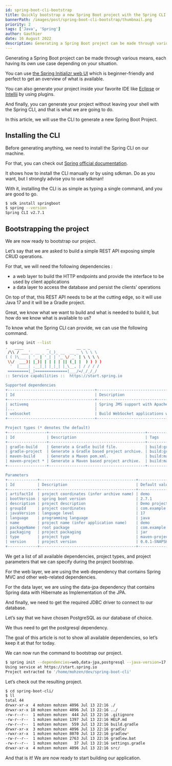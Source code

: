 ```yaml
---
id: spring-boot-cli-bootstrap
title: Quickly bootstrap a new Spring Boot project with the Spring CLI
bannerPath: /images/post/spring-boot-cli-bootstrap/thumbnail.png
priority: 2
tags: ['Java', 'Spring']
author: Gauthier
date: 16 August 2022
description: Generating a Spring Boot project can be made through various means, each having its own use case depending on your situation. In this article, we will use the CLI to generate a new Spring Boot Project.
---
```


Generating a Spring Boot project can be made through various means, each having its own use case depending on your situation.

You can use [the Spring Initializr web UI](https://start.spring.io/) which is beginner-friendly and perfect to get an overview of what is available.

You can also generate your project inside your favorite IDE like [Eclipse](https://www.eclipse.org/community/eclipse_newsletter/2018/february/springboot.php) or [Intellij](https://www.jetbrains.com/help/idea/spring-boot.html) by using plugins.

And finally, you can generate your project without leaving your shell with the Spring CLI, and that is what we are going to do.

In this article, we will use the CLI to generate a new Spring Boot Project.

## Installing the CLI

Before generating anything, we need to install the Spring CLI on our machine.

For that, you can check out [Spring official documentation](https://docs.spring.io/spring-boot/docs/current/reference/html/getting-started.html#getting-started.installing.cli).

It shows how to install the CLI manually or by using sdkman. Do as you want, but I strongly advise you to use sdkman!

With it, installing the CLI is as simple as typing a single command, and you are good to go.

```bash
$ sdk install springboot
$ spring --version
Spring CLI v2.7.1
```

## Bootstrapping the project

We are now ready to bootstrap our project.

Let’s say that we are asked to build a simple REST API exposing simple CRUD operations.

For that, we will need the following dependencies :

- a web layer to build the HTTP endpoints and provide the interface to be used by client applications
- a data layer to access the database and persist the clients’ operations

On top of that, this REST API needs to be at the cutting edge, so it will use Java 17 and it will be a Gradle project.

Great, we know what we want to build and what is needed to build it, but how do we know what is available to us?

To know what the Spring CLI can provide, we can use the following command.

```bash
$ spring init --list
.   ____          _            __ _ _
 /\\ / ___'_ __ _ _(_)_ __  __ _ \ \ \ \
( ( )\___ | '_ | '_| | '_ \/ _` | \ \ \ \
 \\/  ___)| |_)| | | | | || (_| |  ) ) ) )
  '  |____| .__|_| |_|_| |_\__, | / / / /
 =========|_|==============|___/=/_/_/_/
:: Service capabilities ::  https://start.spring.io

Supported dependencies
+--------------------------------------+--------------------------------------------------------------+-------------------------------+
| Id                                   | Description                                                  | Required version              |
+--------------------------------------+--------------------------------------------------------------+-------------------------------+
| activemq                             | Spring JMS support with Apache ActiveMQ 'Classic'.           | >=2.0.0.RELEASE and <3.0.0-M1 |
|...                                   |                                                              |                               |
| websocket                            | Build WebSocket applications with SockJS and STOMP.          |                               |
+--------------------------------------+--------------------------------------------------------------+-------------------------------+

Project types (* denotes the default)
+-----------------+------------------------------------------+-----------------------------+
| Id              | Description                              | Tags                        |
+-----------------+------------------------------------------+-----------------------------+
| gradle-build    | Generate a Gradle build file.            | build:gradle,format:build   |
| gradle-project  | Generate a Gradle based project archive. | build:gradle,format:project |
| maven-build     | Generate a Maven pom.xml.                | build:maven,format:build    |
| maven-project * | Generate a Maven based project archive.  | build:maven,format:project  |
+-----------------+------------------------------------------+-----------------------------+

Parameters
+-------------+------------------------------------------+------------------------------+
| Id          | Description                              | Default value                |
+-------------+------------------------------------------+------------------------------+
| artifactId  | project coordinates (infer archive name) | demo                         |
| bootVersion | spring boot version                      | 2.7.1                        |
| description | project description                      | Demo project for Spring Boot |
| groupId     | project coordinates                      | com.example                  |
| javaVersion | language level                           | 17                           |
| language    | programming language                     | java                         |
| name        | project name (infer application name)    | demo                         |
| packageName | root package                             | com.example.demo             |
| packaging   | project packaging                        | jar                          |
| type        | project type                             | maven-project                |
| version     | project version                          | 0.0.1-SNAPSHOT               |
+-------------+------------------------------------------+------------------------------+
```

We get a list of all available dependencies, project types, and project parameters that we can specify during the project bootstrap.

For the web layer, we are using the web dependency that contains Spring MVC and other web-related dependencies.

For the data layer, we are using the data-jpa dependency that contains Spring data with Hibernate as Implementation of the JPA.

And finally, we need to get the required JDBC driver to connect to our database.

Let’s say that we have chosen PostgreSQL as our database of choice.

We thus need to get the postgresql dependency.

The goal of this article is not to show all available dependencies, so let’s keep it at that for today.

We can now run the command to bootstrap our project.

```bash
$ spring init --dependencies=web,data-jpa,postgresql --java-version=17 --build=gradle spring-boot-cli
Using service at https://start.spring.io
Project extracted to '/home/mohzen/dev/spring-boot-cli'
```

Let’s check out the resulting project.

```bash
$ cd spring-boot-cli/
$ ll
total 44
drwxr-xr-x  4 mohzen mohzen 4096 Jul 13 22:16 ./
drwxr-xr-x 18 mohzen mohzen 4096 Jul 13 22:16 ../
-rw-r--r--  1 mohzen mohzen  444 Jul 13 22:16 .gitignore
-rw-r--r--  1 mohzen mohzen 1397 Jul 13 22:16 HELP.md
-rw-r--r--  1 mohzen mohzen  559 Jul 13 22:16 build.gradle
drwxr-xr-x  3 mohzen mohzen 4096 Jul 13 22:16 gradle/
-rwxr-xr-x  1 mohzen mohzen 8070 Jul 13 22:16 gradlew*
-rw-r--r--  1 mohzen mohzen 2763 Jul 13 22:16 gradlew.bat
-rw-r--r--  1 mohzen mohzen   37 Jul 13 22:16 settings.gradle
drwxr-xr-x  4 mohzen mohzen 4096 Jul 13 22:16 src/
```

And that is it! We are now ready to start building our application.
